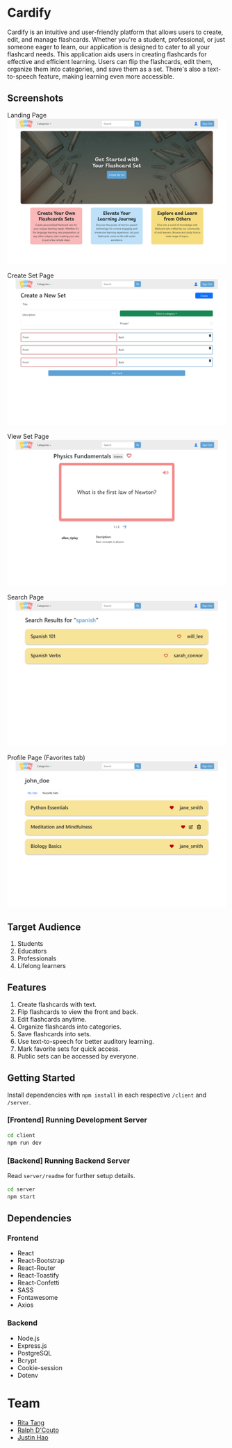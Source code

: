 # Cardify

Cardify is an intuitive and user-friendly platform that allows users to create, edit, and manage flashcards. Whether you're a student, professional, or just someone eager to learn, our application is designed to cater to all your flashcard needs. This application aids users in creating flashcards for effective and efficient learning. Users can flip the flashcards, edit them, organize them into categories, and save them as a set. There's also a text-to-speech feature, making learning even more accessible.

## Screenshots

Landing Page
!["Homepage"](./docs/cardify_homepage.png)

Create Set Page
!["Create Set"](./docs/cardify_set-create.png)

View Set Page
!["View Set"](./docs/cardify_set-view.png)

Search Page
!["Search Set"](./docs/cardify_search.png)

Profile Page (Favorites tab)
!["Profile Page with the favorites tab active"](./docs/cardify_profile-favorites.png)

## Target Audience

1. Students
2. Educators
3. Professionals
4. Lifelong learners

## Features

1. Create flashcards with text.
2. Flip flashcards to view the front and back.
3. Edit flashcards anytime.
4. Organize flashcards into categories.
5. Save flashcards into sets.
6. Use text-to-speech for better auditory learning.
7. Mark favorite sets for quick access.
8. Public sets can be accessed by everyone.

## Getting Started

Install dependencies with `npm install` in each respective `/client` and `/server`.

### [Frontend] Running Development Server

```sh
cd client
npm run dev
```

### [Backend] Running Backend Server

Read `server/readme` for further setup details.

```sh
cd server
npm start
```

## Dependencies

### Frontend

- React
- React-Bootstrap
- React-Router
- React-Toastify
- React-Confetti
- SASS
- Fontawesome
- Axios

### Backend

- Node.js
- Express.js
- PostgreSQL
- Bcrypt
- Cookie-session
- Dotenv

# Team

- [Rita Tang](https://github.com/ritatanght)
- [Ralph D'Couto](https://github.com/ironmaiden59)
- [Justin Hao](https://github.com/jhaoY)
